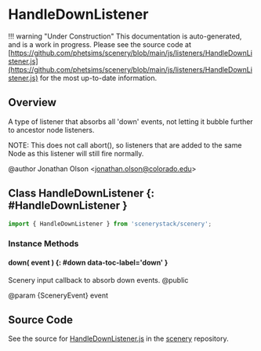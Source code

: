# HandleDownListener

!!! warning "Under Construction"
    This documentation is auto-generated, and is a work in progress. Please see the source code at
    [https://github.com/phetsims/scenery/blob/main/js/listeners/HandleDownListener.js](https://github.com/phetsims/scenery/blob/main/js/listeners/HandleDownListener.js) for the most up-to-date information.

## Overview

A type of listener that absorbs all 'down' events, not letting it bubble further to ancestor node listeners.

NOTE: This does not call abort(), so listeners that are added to the same Node as this listener will still fire
      normally.

@author Jonathan Olson &lt;jonathan.olson@colorado.edu&gt;

## Class HandleDownListener {: #HandleDownListener }


```js
import { HandleDownListener } from 'scenerystack/scenery';
```
### Instance Methods

#### down( event ) {: #down data-toc-label='down' }

Scenery input callback to absorb down events.
@public

@param {SceneryEvent} event



## Source Code

See the source for [HandleDownListener.js](https://github.com/phetsims/scenery/blob/main/js/listeners/HandleDownListener.js) in the [scenery](https://github.com/phetsims/scenery) repository.
